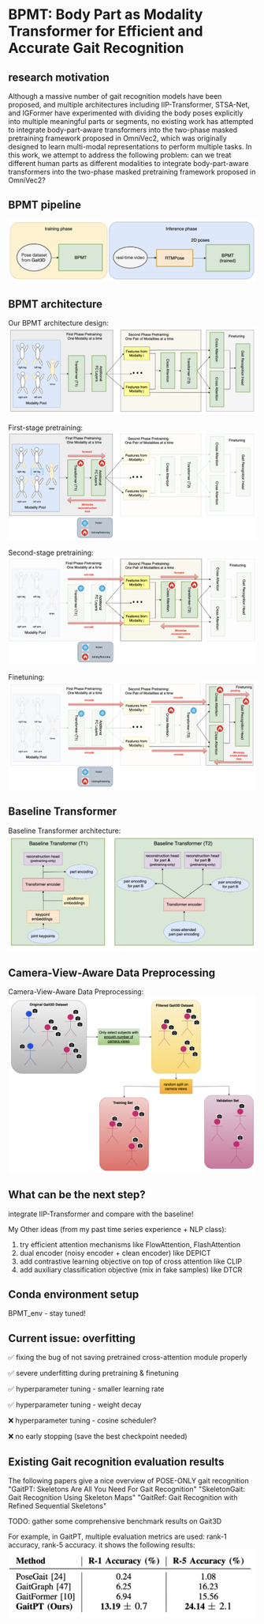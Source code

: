 # BPMT: Body Part as Modality Transformer for Efficient and Accurate Gait Recognition

## research motivation

Although a massive number of gait recognition models have been proposed, and multiple architectures including IIP-Transformer, STSA-Net, and IGFormer have experimented with dividing the body poses explicitly into multiple meaningful parts or segments, no existing work has attempted to integrate body-part-aware transformers into the two-phase masked pretraining framework proposed in OmniVec2, which
was originally designed to learn multi-modal representations to perform multiple tasks. In this work, we attempt to address the following problem: can we treat different human parts as different modalities to integrate body-part-aware transformers into the two-phase masked pretraining framework proposed in OmniVec2?


## BPMT pipeline

![alt text](docs/BPMT_pipeline.png)


## BPMT architecture

Our BPMT architecture design:
![alt text](docs/BPMT.png)

First-stage pretraining:
![alt text](docs/first_stage.png)

Second-stage pretraining:
![alt text](docs/second_stage.png)

Finetuning:
![alt text](docs/finetuning.png)


## Baseline Transformer

Baseline Transformer architecture:
![alt text](docs/baseline_transformer.png)



## Camera-View-Aware Data Preprocessing

Camera-View-Aware Data Preprocessing:
![alt text](docs/camera-view-aware.png)


## What can be the next step?

integrate IIP-Transformer and compare with the baseline!

My Other ideas (from my past time series experience + NLP class):

1. try efficient attention mechanisms like FlowAttention, FlashAttention
2. dual encoder (noisy encoder + clean encoder) like DEPICT
3. add contrastive learning objective on top of cross attention like CLIP
4. add auxiliary classification objective (mix in fake samples) like DTCR

## Conda environment setup

BPMT_env - stay tuned!

## Current issue: overfitting

✅ fixing the bug of not saving pretrained cross-attention module properly

✅ severe underfitting during pretraining & finetuning

✅ hyperparameter tuning - smaller learning rate

✅ hyperparameter tuning - weight decay

❌ hyperparameter tuning - cosine scheduler?

❌ no early stopping (save the best checkpoint needed)


## Existing Gait recognition evaluation results 

The following papers give a nice overview of POSE-ONLY gait recognition
"GaitPT: Skeletons Are All You Need For Gait Recognition"
"SkeletonGait: Gait Recognition Using Skeleton Maps"
"GaitRef: Gait Recognition with Refined Sequential Skeletons"



TODO: gather some comprehensive benchmark results on Gait3D

For example, in GaitPT, multiple evaluation metrics are used: rank-1 accuracy, rank-5 accuracy. it shows the following results:
![alt text](docs/existing_results.png)
